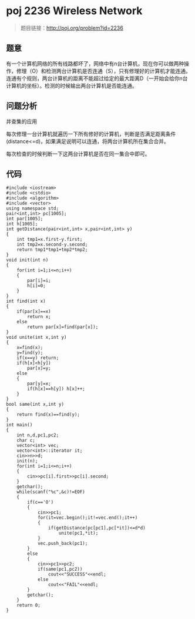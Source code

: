 # poj 2236 Wireless Network
>题目链接：http://poj.org/problem?id=2236

## 题意
有一个计算机网络的所有线路都坏了，网络中有n台计算机，现在你可以做两种操作，修理（O）和检测两台计算机是否连通（S），只有修理好的计算机才能连通。连通有个规则，两台计算机的距离不能超过给定的最大距离D（一开始会给你n台计算机的坐标）。检测的时候输出两台计算机是否能连通。
## 问题分析
并查集的应用

每次修理一台计算机就遍历一下所有修好的计算机，判断是否满足距离条件(distance<=d)，如果满足说明可以连通，将两台计算机所在集合合并。

每次检查的时候判断一下这两台计算机是否在同一集合中即可。
## 代码

```
#include <iostream>#include <cstdio>#include <algorithm>#include <vector>using namespace std;pair<int,int> pc[1005];int par[1005];int h[1005];int getDistance(pair<int,int> x,pair<int,int> y){    int tmp1=x.first-y.first;    int tmp2=x.second-y.second;    return tmp1*tmp1+tmp2*tmp2;}void init(int n){    for(int i=1;i<=n;i++)    {        par[i]=i;        h[i]=0;    }}int find(int x){    if(par[x]==x)        return x;    else        return par[x]=find(par[x]);}void unite(int x,int y){    x=find(x);    y=find(y);    if(x==y) return;    if(h[x]<h[y])        par[x]=y;    else    {        par[y]=x;        if(h[x]==h[y]) h[x]++;    }}bool same(int x,int y){    return find(x)==find(y);}int main(){    int n,d,pc1,pc2;    char c;    vector<int> vec;    vector<int>::iterator it;    cin>>n>>d;    init(n);    for(int i=1;i<=n;i++)    {        cin>>pc[i].first>>pc[i].second;    }    getchar();    while(scanf("%c",&c)!=EOF)    {        if(c=='O')        {            cin>>pc1;            for(it=vec.begin();it!=vec.end();it++)            {                if(getDistance(pc[pc1],pc[*it])<=d*d)                    unite(pc1,*it);            }            vec.push_back(pc1);        }        else        {            cin>>pc1>>pc2;            if(same(pc1,pc2))                cout<<"SUCCESS"<<endl;            else                cout<<"FAIL"<<endl;        }        getchar();    }    return 0;}
```